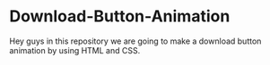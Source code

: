 # Download-Button-Animation
Hey guys in this repository we are going to make a download button animation by using HTML and CSS.
